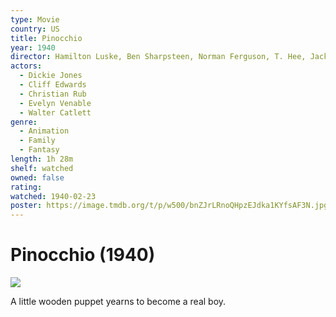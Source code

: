 ```yaml
---
type: Movie
country: US
title: Pinocchio
year: 1940
director: Hamilton Luske, Ben Sharpsteen, Norman Ferguson, T. Hee, Jack Kinney, Bill Roberts, Wilfred Jackson
actors:
  - Dickie Jones
  - Cliff Edwards
  - Christian Rub
  - Evelyn Venable
  - Walter Catlett
genre:
  - Animation
  - Family
  - Fantasy
length: 1h 28m
shelf: watched
owned: false
rating:
watched: 1940-02-23
poster: https://image.tmdb.org/t/p/w500/bnZJrLRnoQHpzEJdka1KYfsAF3N.jpg
---
```


# Pinocchio (1940)

![](https://image.tmdb.org/t/p/w500/bnZJrLRnoQHpzEJdka1KYfsAF3N.jpg)

A little wooden puppet yearns to become a real boy.